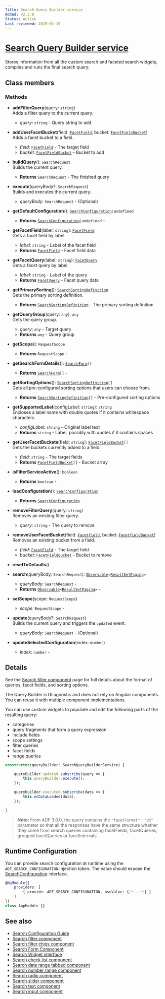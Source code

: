 ```yaml
---
Title: Search Query Builder service 
Added: v2.3.0
Status: Active
Last reviewed: 2019-03-19
---
```


# [Search Query Builder service](../../../lib/content-services/src/lib/search/services/search-query-builder.service.ts "Defined in search-query-builder.service.ts")

Stores information from all the custom search and faceted search widgets, compiles and runs the final search query.

## Class members

### Methods

-   **addFilterQuery**(query: `string`)<br/>
    Adds a filter query to the current query.
    -   _query:_ `string`  - Query string to add
-   **addUserFacetBucket**(field: [`FacetField`](../../../lib/content-services/src/lib/search/models/facet-field.interface.ts), bucket: [`FacetFieldBucket`](../../../lib/content-services/src/lib/search/models/facet-field-bucket.interface.ts))<br/>
    Adds a facet bucket to a field.
    -   _field:_ [`FacetField`](../../../lib/content-services/src/lib/search/models/facet-field.interface.ts)  - The target field
    -   _bucket:_ [`FacetFieldBucket`](../../../lib/content-services/src/lib/search/models/facet-field-bucket.interface.ts)  - Bucket to add
-   **buildQuery**(): `SearchRequest`<br/>
    Builds the current query.
    -   **Returns** `SearchRequest` - The finished query
-   **execute**(queryBody?: `SearchRequest`)<br/>
    Builds and executes the current query.
    -   _queryBody:_ `SearchRequest`  - (Optional)
-   **getDefaultConfiguration**(): [`SearchConfiguration`](../../../lib/content-services/src/lib/search/models/search-configuration.interface.ts)`|undefined`<br/>

    -   **Returns** [`SearchConfiguration`](../../../lib/content-services/src/lib/search/models/search-configuration.interface.ts)`|undefined` - 

-   **getFacetField**(label: `string`): [`FacetField`](../../../lib/content-services/src/lib/search/models/facet-field.interface.ts)<br/>
    Gets a facet field by label.
    -   _label:_ `string`  - Label of the facet field
    -   **Returns** [`FacetField`](../../../lib/content-services/src/lib/search/models/facet-field.interface.ts) - Facet field data
-   **getFacetQuery**(label: `string`): [`FacetQuery`](../../../lib/content-services/src/lib/search/models/facet-query.interface.ts)<br/>
    Gets a facet query by label.
    -   _label:_ `string`  - Label of the query
    -   **Returns** [`FacetQuery`](../../../lib/content-services/src/lib/search/models/facet-query.interface.ts) - Facet query data
-   **getPrimarySorting**(): [`SearchSortingDefinition`](../../../lib/content-services/src/lib/search/models/search-sorting-definition.interface.ts)<br/>
    Gets the primary sorting definition.
    -   **Returns** [`SearchSortingDefinition`](../../../lib/content-services/src/lib/search/models/search-sorting-definition.interface.ts) - The primary sorting definition
-   **getQueryGroup**(query: `any`): `any`<br/>
    Gets the query group.
    -   _query:_ `any`  - Target query
    -   **Returns** `any` - Query group
-   **getScope**(): `RequestScope`<br/>

    -   **Returns** `RequestScope` - 

-   **getSearchFormDetails**(): [`SearchForm`](../../../lib/content-services/src/lib/search/models/search-form.interface.ts)`[]`<br/>

    -   **Returns** [`SearchForm`](../../../lib/content-services/src/lib/search/models/search-form.interface.ts)`[]` - 

-   **getSortingOptions**(): [`SearchSortingDefinition`](../../../lib/content-services/src/lib/search/models/search-sorting-definition.interface.ts)`[]`<br/>
    Gets all pre-configured sorting options that users can choose from.
    -   **Returns** [`SearchSortingDefinition`](../../../lib/content-services/src/lib/search/models/search-sorting-definition.interface.ts)`[]` - Pre-configured sorting options
-   **getSupportedLabel**(configLabel: `string`): `string`<br/>
    Encloses a label name with double quotes if it contains whitespace characters.
    -   _configLabel:_ `string`  - Original label text
    -   **Returns** `string` - Label, possibly with quotes if it contains spaces
-   **getUserFacetBuckets**(field: `string`): [`FacetFieldBucket`](../../../lib/content-services/src/lib/search/models/facet-field-bucket.interface.ts)`[]`<br/>
    Gets the buckets currently added to a field
    -   _field:_ `string`  - The target fields
    -   **Returns** [`FacetFieldBucket`](../../../lib/content-services/src/lib/search/models/facet-field-bucket.interface.ts)`[]` - Bucket array
-   **isFilterServiceActive**(): `boolean`<br/>

    -   **Returns** `boolean` - 

-   **loadConfiguration**(): [`SearchConfiguration`](../../../lib/content-services/src/lib/search/models/search-configuration.interface.ts)<br/>

    -   **Returns** [`SearchConfiguration`](../../../lib/content-services/src/lib/search/models/search-configuration.interface.ts) - 

-   **removeFilterQuery**(query: `string`)<br/>
    Removes an existing filter query.
    -   _query:_ `string`  - The query to remove
-   **removeUserFacetBucket**(field: [`FacetField`](../../../lib/content-services/src/lib/search/models/facet-field.interface.ts), bucket: [`FacetFieldBucket`](../../../lib/content-services/src/lib/search/models/facet-field-bucket.interface.ts))<br/>
    Removes an existing bucket from a field.
    -   _field:_ [`FacetField`](../../../lib/content-services/src/lib/search/models/facet-field.interface.ts)  - The target field
    -   _bucket:_ [`FacetFieldBucket`](../../../lib/content-services/src/lib/search/models/facet-field-bucket.interface.ts)  - Bucket to remove
-   **resetToDefaults**()<br/>

-   **search**(queryBody: `SearchRequest`): [`Observable`](http://reactivex.io/documentation/observable.html)`<`[`ResultSetPaging`](https://github.com/Alfresco/alfresco-js-api/blob/develop/src/api/search-rest-api/docs/ResultSetPaging.md)`>`<br/>

    -   _queryBody:_ `SearchRequest`  - 
    -   **Returns** [`Observable`](http://reactivex.io/documentation/observable.html)`<`[`ResultSetPaging`](https://github.com/Alfresco/alfresco-js-api/blob/develop/src/api/search-rest-api/docs/ResultSetPaging.md)`>` - 

-   **setScope**(scope: `RequestScope`)<br/>

    -   _scope:_ `RequestScope`  - 

-   **update**(queryBody?: `SearchRequest`)<br/>
    Builds the current query and triggers the `updated` event.
    -   _queryBody:_ `SearchRequest`  - (Optional)
-   **updateSelectedConfiguration**(index: `number`)<br/>

    -   _index:_ `number`  -

## Details

See the [Search filter component](../components/search-filter.component.md) page for full details about the format of queries,
facet fields, and sorting options.

The Query Builder is UI agnostic and does not rely on Angular components.
You can reuse it with multiple component implementations.

You can use custom widgets to populate and edit the following parts of the resulting query:

-   categories
-   query fragments that form a query expression
-   include fields
-   scope settings
-   filter queries
-   facet fields
-   range queries

```ts
constructor(queryBuilder: SearchQueryBuilderService) {

    queryBuilder.updated.subscribe(query => {
        this.queryBuilder.execute();
    });

    queryBuilder.executed.subscribe(data => {
        this.onDataLoaded(data);
    });

}
```

> **Note:** From ADF 3.0.0, the query contains the `"facetFormat": "V2"` parameter so that all the responses have the same structure whether they come from search queries containing facetFields, facetQueries, grouped facetQueries or facetIntervals.

## Runtime Configuration

You can provide search configuration at runtime using the `ADF_SEARCH_CONFIGURATION` injection token.
The value should expose the [SearchConfiguration](https://github.com/Alfresco/alfresco-ng2-components/blob/develop/lib/content-services/src/lib/search/models/search-configuration.interface.ts#L25) interface.

```ts
@NgModule({
    providers: [
        { provide: ADF_SEARCH_CONFIGURATION, useValue: {/*...*/} }
    ]
})
class AppModule {}
```

## See also

-   [Search Configuration Guide](../../user-guide/search-configuration-guide.md)
-   [Search filter component](../components/search-filter.component.md)
-   [Search filter chips component](../components/search-filter-chips.component.md)
-   [Search Form Component](../components/search-form.component.md)
-   [Search Widget interface](../interfaces/search-widget.interface.md)
-   [Search check list component](../components/search-check-list.component.md)
-   [Search date range tabbed component](../components/search-date-range-tabbed.component.md)
-   [Search number range component](../components/search-number-range.component.md)
-   [Search radio component](../components/search-radio.component.md)
-   [Search slider component](../components/search-slider.component.md)
-   [Search text component](../components/search-text.component.md)
-   [Search input component](../components/search-input.component.md)
